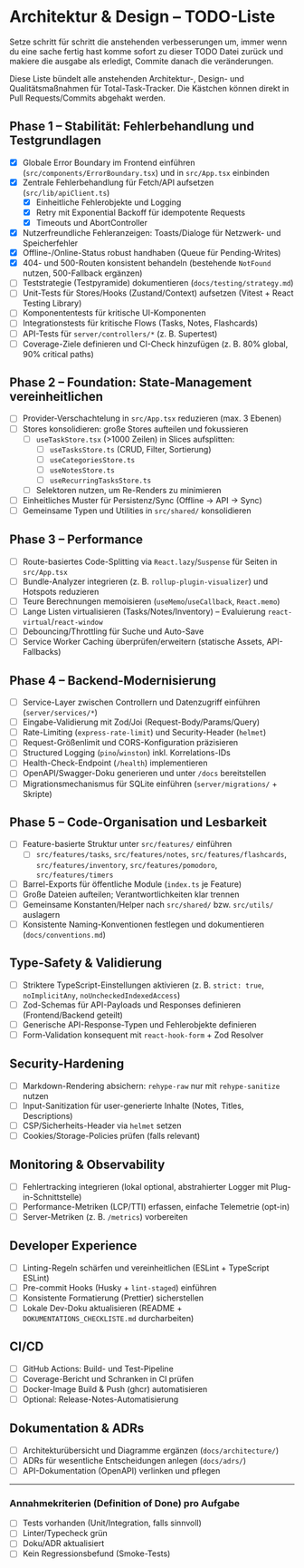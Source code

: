 # Architektur & Design – TODO-Liste

Setze schritt für schritt die anstehenden verbesserungen um, immer wenn du eine sache fertig hast komme sofort zu dieser  TODO Datei zurück und makiere die ausgabe als erledigt, Commite danach die veränderungen. 


Diese Liste bündelt alle anstehenden Architektur-, Design- und Qualitätsmaßnahmen für Total-Task-Tracker. Die Kästchen können direkt in Pull Requests/Commits abgehakt werden.

## Phase 1 – Stabilität: Fehlerbehandlung und Testgrundlagen

- [x] Globale Error Boundary im Frontend einführen (`src/components/ErrorBoundary.tsx`) und in `src/App.tsx` einbinden
- [x] Zentrale Fehlerbehandlung für Fetch/API aufsetzen (`src/lib/apiClient.ts`)
  - [x] Einheitliche Fehlerobjekte und Logging
  - [x] Retry mit Exponential Backoff für idempotente Requests
  - [x] Timeouts und AbortController
- [x] Nutzerfreundliche Fehleranzeigen: Toasts/Dialoge für Netzwerk- und Speicherfehler
- [x] Offline-/Online-Status robust handhaben (Queue für Pending-Writes)
- [x] 404- und 500-Routen konsistent behandeln (bestehende `NotFound` nutzen, 500-Fallback ergänzen)
- [ ] Teststrategie (Testpyramide) dokumentieren (`docs/testing/strategy.md`)
- [ ] Unit-Tests für Stores/Hooks (Zustand/Context) aufsetzen (Vitest + React Testing Library)
- [ ] Komponententests für kritische UI-Komponenten
- [ ] Integrationstests für kritische Flows (Tasks, Notes, Flashcards)
- [ ] API-Tests für `server/controllers/*` (z. B. Supertest)
- [ ] Coverage-Ziele definieren und CI-Check hinzufügen (z. B. 80% global, 90% critical paths)

## Phase 2 – Foundation: State-Management vereinheitlichen

- [ ] Provider-Verschachtelung in `src/App.tsx` reduzieren (max. 3 Ebenen)
- [ ] Stores konsolidieren: große Stores aufteilen und fokussieren
  - [ ] `useTaskStore.tsx` (>1000 Zeilen) in Slices aufsplitten:
    - [ ] `useTasksStore.ts` (CRUD, Filter, Sortierung)
    - [ ] `useCategoriesStore.ts`
    - [ ] `useNotesStore.ts`
    - [ ] `useRecurringTasksStore.ts`
  - [ ] Selektoren nutzen, um Re-Renders zu minimieren
- [ ] Einheitliches Muster für Persistenz/Sync (Offline -> API -> Sync)
- [ ] Gemeinsame Typen und Utilities in `src/shared/` konsolidieren

## Phase 3 – Performance

- [ ] Route-basiertes Code-Splitting via `React.lazy`/`Suspense` für Seiten in `src/App.tsx`
- [ ] Bundle-Analyzer integrieren (z. B. `rollup-plugin-visualizer`) und Hotspots reduzieren
- [ ] Teure Berechnungen memoisieren (`useMemo`/`useCallback`, `React.memo`)
- [ ] Lange Listen virtualisieren (Tasks/Notes/Inventory) – Evaluierung `react-virtual`/`react-window`
- [ ] Debouncing/Throttling für Suche und Auto-Save
- [ ] Service Worker Caching überprüfen/erweitern (statische Assets, API-Fallbacks)

## Phase 4 – Backend-Modernisierung

- [ ] Service-Layer zwischen Controllern und Datenzugriff einführen (`server/services/*`)
- [ ] Eingabe-Validierung mit Zod/Joi (Request-Body/Params/Query)
- [ ] Rate-Limiting (`express-rate-limit`) und Security-Header (`helmet`)
- [ ] Request-Größenlimit und CORS-Konfiguration präzisieren
- [ ] Structured Logging (`pino`/`winston`) inkl. Korrelations-IDs
- [ ] Health-Check-Endpoint (`/health`) implementieren
- [ ] OpenAPI/Swagger-Doku generieren und unter `/docs` bereitstellen
- [ ] Migrationsmechanismus für SQLite einführen (`server/migrations/` + Skripte)

## Phase 5 – Code-Organisation und Lesbarkeit

- [ ] Feature-basierte Struktur unter `src/features/` einführen
  - [ ] `src/features/tasks`, `src/features/notes`, `src/features/flashcards`, `src/features/inventory`, `src/features/pomodoro`, `src/features/timers`
- [ ] Barrel-Exports für öffentliche Module (`index.ts` je Feature)
- [ ] Große Dateien aufteilen; Verantwortlichkeiten klar trennen
- [ ] Gemeinsame Konstanten/Helper nach `src/shared/` bzw. `src/utils/` auslagern
- [ ] Konsistente Naming-Konventionen festlegen und dokumentieren (`docs/conventions.md`)

## Type-Safety & Validierung

- [ ] Striktere TypeScript-Einstellungen aktivieren (z. B. `strict: true`, `noImplicitAny`, `noUncheckedIndexedAccess`)
- [ ] Zod-Schemas für API-Payloads und Responses definieren (Frontend/Backend geteilt)
- [ ] Generische API-Response-Typen und Fehlerobjekte definieren
- [ ] Form-Validation konsequent mit `react-hook-form` + Zod Resolver

## Security-Hardening

- [ ] Markdown-Rendering absichern: `rehype-raw` nur mit `rehype-sanitize` nutzen
- [ ] Input-Sanitization für user-generierte Inhalte (Notes, Titles, Descriptions)
- [ ] CSP/Sicherheits-Header via `helmet` setzen
- [ ] Cookies/Storage-Policies prüfen (falls relevant)

## Monitoring & Observability

- [ ] Fehlertracking integrieren (lokal optional, abstrahierter Logger mit Plug-in-Schnittstelle)
- [ ] Performance-Metriken (LCP/TTI) erfassen, einfache Telemetrie (opt-in)
- [ ] Server-Metriken (z. B. `/metrics`) vorbereiten

## Developer Experience

- [ ] Linting-Regeln schärfen und vereinheitlichen (ESLint + TypeScript ESLint)
- [ ] Pre-commit Hooks (Husky + `lint-staged`) einführen
- [ ] Konsistente Formatierung (Prettier) sicherstellen
- [ ] Lokale Dev-Doku aktualisieren (README + `DOKUMENTATIONS_CHECKLISTE.md` durcharbeiten)

## CI/CD

- [ ] GitHub Actions: Build- und Test-Pipeline
- [ ] Coverage-Bericht und Schranken in CI prüfen
- [ ] Docker-Image Build & Push (ghcr) automatisieren
- [ ] Optional: Release-Notes-Automatisierung

## Dokumentation & ADRs

- [ ] Architekturübersicht und Diagramme ergänzen (`docs/architecture/`)
- [ ] ADRs für wesentliche Entscheidungen anlegen (`docs/adrs/`)
- [ ] API-Dokumentation (OpenAPI) verlinken und pflegen

---

### Annahmekriterien (Definition of Done) pro Aufgabe

- [ ] Tests vorhanden (Unit/Integration, falls sinnvoll)
- [ ] Linter/Typecheck grün
- [ ] Doku/ADR aktualisiert
- [ ] Kein Regressionsbefund (Smoke-Tests)
